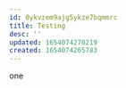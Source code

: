 ```yaml
---
id: 0ykvzem9ajg5ykze7bqmmrc
title: Testing
desc: ''
updated: 1654074270219
created: 1654074265783
---
```

one
